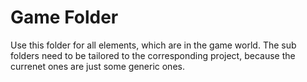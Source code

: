# Game Folder
Use this folder for all elements, which are in the game world.
The sub folders need to be tailored to the corresponding project, because the currenet ones are just some generic ones.
